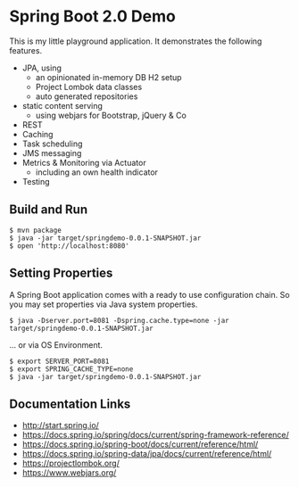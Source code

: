 # Spring Boot 2.0 Demo

This is my little playground application. It demonstrates the following features.

* JPA, using
    * an opinionated in-memory DB H2 setup 
    * Project Lombok data classes
    * auto generated repositories
* static content serving
    * using webjars for Bootstrap, jQuery & Co
* REST
* Caching
* Task scheduling
* JMS messaging
* Metrics & Monitoring via Actuator
    * including an own health indicator
* Testing

## Build and Run

```
$ mvn package
$ java -jar target/springdemo-0.0.1-SNAPSHOT.jar
$ open 'http://localhost:8080'
```

## Setting Properties

A Spring Boot application comes with a ready to use configuration chain.
So you may set properties via Java system properties.

```
$ java -Dserver.port=8081 -Dspring.cache.type=none -jar target/springdemo-0.0.1-SNAPSHOT.jar 
```

... or via OS Environment.

```
$ export SERVER_PORT=8081
$ export SPRING_CACHE_TYPE=none
$ java -jar target/springdemo-0.0.1-SNAPSHOT.jar 
```

## Documentation Links

* http://start.spring.io/
* https://docs.spring.io/spring/docs/current/spring-framework-reference/
* https://docs.spring.io/spring-boot/docs/current/reference/html/
* https://docs.spring.io/spring-data/jpa/docs/current/reference/html/
* https://projectlombok.org/
* https://www.webjars.org/